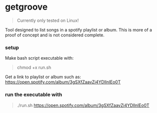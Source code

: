 # getgroove
> Currently only tested on Linux!

Tool designed to list songs in a spotify playlist or album. This is more of a proof of concept and is not considered complete.

### setup

Make bash script executable with:
> chmod +x run.sh
 
Get a link to playlist or album such as: https://open.spotify.com/album/3gSXfZaavZi4YDllnIEo0T

### run the executable with
> ./run.sh https://open.spotify.com/album/3gSXfZaavZi4YDllnIEo0T

